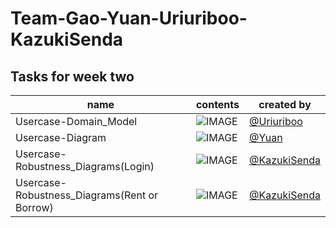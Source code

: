 # Team-Gao-Yuan-Uriuriboo-KazukiSenda
## Tasks for week two
|name|contents|created by|
|---|---|---|
|Usercase-Domain_Model|![IMAGE](https://github.com/MGMCN/Team-Gao-Yuan-Uriuriboo-KazukiSenda/blob/main/Usercase-Domain_Model.drawio.png)|[@Uriuriboo](https://github.com/uriuriboo)|
|Usercase-Diagram|![IMAGE](https://github.com/MGMCN/Team-Gao-Yuan-Uriuriboo-KazukiSenda/blob/main/Usercase-Diagram.png)|[@Yuan](https://github.com/WEI44ZHEYUAN)|
|Usercase-Robustness_Diagrams(Login)|![IMAGE](https://github.com/MGMCN/Team-Gao-Yuan-Uriuriboo-KazukiSenda/blob/main/Usercase-Robustness_Diagrams(login).drawio.png)|[@KazukiSenda](https://github.com/KazukiSenda)|
|Usercase-Robustness_Diagrams(Rent or Borrow)|![IMAGE](https://github.com/MGMCN/Team-Gao-Yuan-Uriuriboo-KazukiSenda/blob/main/Usercase-Robustness_Diagrams(rent_or_borrow).drawio.png)|[@KazukiSenda](https://github.com/KazukiSenda)|

